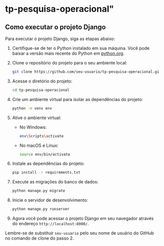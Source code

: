 
# tp-pesquisa-operacional" 

## Como executar o projeto Django

Para executar o projeto Django, siga as etapas abaixo:

1. Certifique-se de ter o Python instalado em sua máquina. Você pode baixar a versão mais recente do Python em [python.org](https://www.python.org/downloads/).

2. Clone o repositório do projeto para o seu ambiente local:

    ```bash
    git clone https://github.com/seu-usuario/tp-pesquisa-operacional.git
    ```

3. Acesse o diretório do projeto:

    ```bash
    cd tp-pesquisa-operacional
    ```

4. Crie um ambiente virtual para isolar as dependências do projeto:

    ```bash
    python -m venv env
    ```

5. Ative o ambiente virtual:

    - No Windows:

      ```bash
      env\Scripts\activate
      ```

    - No macOS e Linux:

      ```bash
      source env/bin/activate
      ```

6. Instale as dependências do projeto:

    ```bash
    pip install -r requirements.txt
    ```

7. Execute as migrações do banco de dados:

    ```bash
    python manage.py migrate
    ```

8. Inicie o servidor de desenvolvimento:

    ```bash
    python manage.py runserver
    ```

9. Agora você pode acessar o projeto Django em seu navegador através do endereço `http://localhost:8000/`.

Lembre-se de substituir `seu-usuario` pelo seu nome de usuário do GitHub no comando de clone do passo 2.

